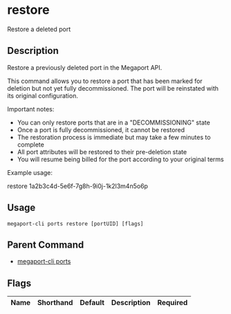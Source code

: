 # restore

Restore a deleted port

## Description

Restore a previously deleted port in the Megaport API.

This command allows you to restore a port that has been marked for deletion but not yet fully decommissioned. The port will be reinstated with its original configuration.

Important notes:
- You can only restore ports that are in a "DECOMMISSIONING" state
- Once a port is fully decommissioned, it cannot be restored
- The restoration process is immediate but may take a few minutes to complete
- All port attributes will be restored to their pre-deletion state
- You will resume being billed for the port according to your original terms

Example usage:

restore 1a2b3c4d-5e6f-7g8h-9i0j-1k2l3m4n5o6p



## Usage

```
megaport-cli ports restore [portUID] [flags]
```



## Parent Command

* [megaport-cli ports](megaport-cli_ports.md)




## Flags

| Name | Shorthand | Default | Description | Required |
|------|-----------|---------|-------------|----------|



